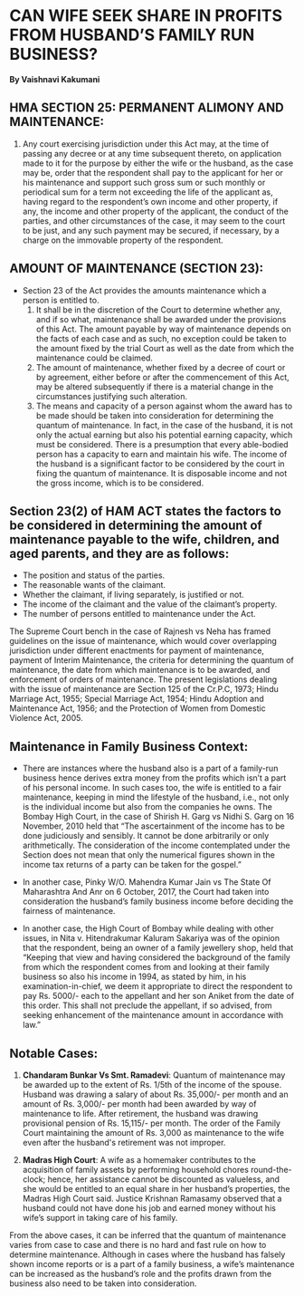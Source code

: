 # CAN WIFE SEEK SHARE IN PROFITS FROM HUSBAND’S FAMILY RUN BUSINESS?

**By Vaishnavi Kakumani**

## HMA SECTION 25: PERMANENT ALIMONY AND MAINTENANCE:

1. Any court exercising jurisdiction under this Act may, at the time of passing any decree or at any time subsequent thereto, on application made to it for the purpose by either the wife or the husband, as the case may be, order that the respondent shall pay to the applicant for her or his maintenance and support such gross sum or such monthly or periodical sum for a term not exceeding the life of the applicant as, having regard to the respondent’s own income and other property, if any, the income and other property of the applicant, the conduct of the parties, and other circumstances of the case, it may seem to the court to be just, and any such payment may be secured, if necessary, by a charge on the immovable property of the respondent.

## AMOUNT OF MAINTENANCE (SECTION 23):

- Section 23 of the Act provides the amounts maintenance which a person is entitled to.
  1. It shall be in the discretion of the Court to determine whether any, and if so what, maintenance shall be awarded under the provisions of this Act. The amount payable by way of maintenance depends on the facts of each case and as such, no exception could be taken to the amount fixed by the trial Court as well as the date from which the maintenance could be claimed.
  2. The amount of maintenance, whether fixed by a decree of court or by agreement, either before or after the commencement of this Act, may be altered subsequently if there is a material change in the circumstances justifying such alteration.
  3. The means and capacity of a person against whom the award has to be made should be taken into consideration for determining the quantum of maintenance. In fact, in the case of the husband, it is not only the actual earning but also his potential earning capacity, which must be considered. There is a presumption that every able-bodied person has a capacity to earn and maintain his wife. The income of the husband is a significant factor to be considered by the court in fixing the quantum of maintenance. It is disposable income and not the gross income, which is to be considered.

## Section 23(2) of HAM ACT states the factors to be considered in determining the amount of maintenance payable to the wife, children, and aged parents, and they are as follows:
- The position and status of the parties.
- The reasonable wants of the claimant.
- Whether the claimant, if living separately, is justified or not.
- The income of the claimant and the value of the claimant’s property.
- The number of persons entitled to maintenance under the Act.

The Supreme Court bench in the case of Rajnesh vs Neha has framed guidelines on the issue of maintenance, which would cover overlapping jurisdiction under different enactments for payment of maintenance, payment of Interim Maintenance, the criteria for determining the quantum of maintenance, the date from which maintenance is to be awarded, and enforcement of orders of maintenance. The present legislations dealing with the issue of maintenance are Section 125 of the Cr.P.C, 1973; Hindu Marriage Act, 1955; Special Marriage Act, 1954; Hindu Adoption and Maintenance Act, 1956; and the Protection of Women from Domestic Violence Act, 2005.

## Maintenance in Family Business Context:

- There are instances where the husband also is a part of a family-run business hence derives extra money from the profits which isn’t a part of his personal income. In such cases too, the wife is entitled to a fair maintenance, keeping in mind the lifestyle of the husband, i.e., not only is the individual income but also from the companies he owns. The Bombay High Court, in the case of Shirish H. Garg vs Nidhi S. Garg on 16 November, 2010 held that “The ascertainment of the income has to be done judiciously and sensibly. It cannot be done arbitrarily or only arithmetically. The consideration of the income contemplated under the Section does not mean that only the numerical figures shown in the income tax returns of a party can be taken for the gospel.”

- In another case, Pinky W/O. Mahendra Kumar Jain vs The State Of Maharashtra And Anr on 6 October, 2017, the Court had taken into consideration the husband’s family business income before deciding the fairness of maintenance.

- In another case, the High Court of Bombay while dealing with other issues, in Nita v. Hitendrakumar Kaluram Sakariya was of the opinion that the respondent, being an owner of a family jewellery shop, held that “Keeping that view and having considered the background of the family from which the respondent comes from and looking at their family business so also his income in 1994, as stated by him, in his examination-in-chief, we deem it appropriate to direct the respondent to pay Rs. 5000/- each to the appellant and her son Aniket from the date of this order. This shall not preclude the appellant, if so advised, from seeking enhancement of the maintenance amount in accordance with law.”

## Notable Cases:

1. **Chandaram Bunkar Vs Smt. Ramadevi**: Quantum of maintenance may be awarded up to the extent of Rs. 1/5th of the income of the spouse. Husband was drawing a salary of about Rs. 35,000/- per month and an amount of Rs. 3,000/- per month had been awarded by way of maintenance to life. After retirement, the husband was drawing provisional pension of Rs. 15,115/- per month. The order of the Family Court maintaining the amount of Rs. 3,000 as maintenance to the wife even after the husband's retirement was not improper.

2. **Madras High Court**: A wife as a homemaker contributes to the acquisition of family assets by performing household chores round-the-clock; hence, her assistance cannot be discounted as valueless, and she would be entitled to an equal share in her husband’s properties, the Madras High Court said. Justice Krishnan Ramasamy observed that a husband could not have done his job and earned money without his wife’s support in taking care of his family.

From the above cases, it can be inferred that the quantum of maintenance varies from case to case and there is no hard and fast rule on how to determine maintenance. Although in cases where the husband has falsely shown income reports or is a part of a family business, a wife’s maintenance can be increased as the husband’s role and the profits drawn from the business also need to be taken into consideration.

